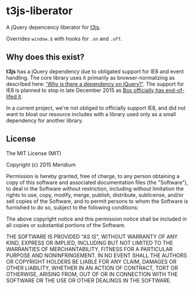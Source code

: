 # t3js-liberator
A jQuery depencency liberator for [t3js](https://github.com/box/t3js).

Overrides `window.$` with hooks for `.on` and `.off`.

## Why does this exist?
**t3js** has a jQuery dependency due to obligated support for IE8 and event handling. The core library uses it primarily as browser-normalizing as described here: ['Why is there a dependency on jQuery?'](https://github.com/box/t3js#why-is-there-a-dependency-on-jquery). 
The support for IE8 is planned to stop in late December 2015 as [Box officially has end-of-lifed it](https://github.com/box/t3js#why-support-ie8).

In a current project, we're not obliged to officially support IE8, and did not want to bloat our resource includes with a library used only as a small dependency for another library.

## License

The MIT License (MIT)

Copyright (c) 2015 Meridium

Permission is hereby granted, free of charge, to any person obtaining a copy
of this software and associated documentation files (the "Software"), to deal
in the Software without restriction, including without limitation the rights
to use, copy, modify, merge, publish, distribute, sublicense, and/or sell
copies of the Software, and to permit persons to whom the Software is
furnished to do so, subject to the following conditions:

The above copyright notice and this permission notice shall be included in all
copies or substantial portions of the Software.

THE SOFTWARE IS PROVIDED "AS IS", WITHOUT WARRANTY OF ANY KIND, EXPRESS OR
IMPLIED, INCLUDING BUT NOT LIMITED TO THE WARRANTIES OF MERCHANTABILITY,
FITNESS FOR A PARTICULAR PURPOSE AND NONINFRINGEMENT. IN NO EVENT SHALL THE
AUTHORS OR COPYRIGHT HOLDERS BE LIABLE FOR ANY CLAIM, DAMAGES OR OTHER
LIABILITY, WHETHER IN AN ACTION OF CONTRACT, TORT OR OTHERWISE, ARISING FROM,
OUT OF OR IN CONNECTION WITH THE SOFTWARE OR THE USE OR OTHER DEALINGS IN THE
SOFTWARE.
